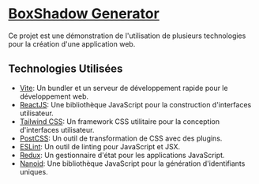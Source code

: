 # [BoxShadow Generator](https://boxshadow-gen.netlify.app/)

Ce projet est une démonstration de l'utilisation de plusieurs technologies pour la création d'une application web.

## Technologies Utilisées

- [Vite](https://vitejs.dev/): Un bundler et un serveur de développement rapide pour le développement web.
- [ReactJS](https://reactjs.org/): Une bibliothèque JavaScript pour la construction d'interfaces utilisateur.
- [Tailwind CSS](https://tailwindcss.com/): Un framework CSS utilitaire pour la conception d'interfaces utilisateur.
- [PostCSS](https://postcss.org/): Un outil de transformation de CSS avec des plugins.
- [ESLint](https://eslint.org/): Un outil de linting pour JavaScript et JSX.
- [Redux](https://redux.js.org/): Un gestionnaire d'état pour les applications JavaScript.
- [Nanoid](https://www.npmjs.com/package/nanoid/): Une bibliothèque JavaScript pour la génération d'identifiants uniques.
